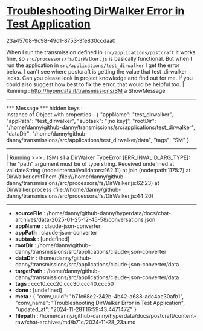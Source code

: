 # [Troubleshooting DirWalker Error in Test Application](https://claude.ai/chat/b71c68e2-242b-4b42-a688-adc4ac30afb1)

23a45708-9c98-49d1-8753-3fe830ccdaa0

When I run the transmission defined in `src/applications/postcraft` it works fine, so `src/processors/fs/DirWalker.js` is basically functional. But when I run the application in `src/applications/test_dirwalker` I get the error below. I can't see where postcraft is getting the value that test_dirwalker lacks. Can you please look in project knowledge and find out for me. If you could also suggest how best to fix the error, that would be helpful too.
| Running : http://hyperdata.it/transmissions/SM a ShowMessage
***************************
***  Message
***    hidden keys :  
Instance of Object with properties - 
{
  "appName": "test_dirwalker",
  "appPath": "test_dirwalker",
  "subtask": "[no key]",
  "rootDir": "/home/danny/github-danny/transmissions/src/applications/test_dirwalker",
  "dataDir": "/home/danny/github-danny/transmissions/src/applications/test_dirwalker/data",
  "tags": "SM"
}
***************************
| Running >>> :  (SM) s1 a DirWalker
TypeError [ERR_INVALID_ARG_TYPE]: The "path" argument must be of type string. Received undefined
    at validateString (node:internal/validators:162:11)
    at join (node:path:1175:7)
    at DirWalker.emitThem (file:///home/danny/github-danny/transmissions/src/processors/fs/DirWalker.js:62:23)
    at DirWalker.process (file:///home/danny/github-danny/transmissions/src/processors/fs/DirWalker.js:44:20)

---

* **sourceFile** : /home/danny/github-danny/hyperdata/docs/chat-archives/data-2025-01-25-12-45-58/conversations.json
* **appName** : claude-json-converter
* **appPath** : claude-json-converter
* **subtask** : [undefined]
* **rootDir** : /home/danny/github-danny/transmissions/src/applications/claude-json-converter
* **dataDir** : /home/danny/github-danny/transmissions/src/applications/claude-json-converter/data
* **targetPath** : /home/danny/github-danny/transmissions/src/applications/claude-json-converter/data
* **tags** : ccc10.ccc20.ccc30.ccc40.ccc50
* **done** : [undefined]
* **meta** : {
  "conv_uuid": "b71c68e2-242b-4b42-a688-adc4ac30afb1",
  "conv_name": "Troubleshooting DirWalker Error in Test Application",
  "updated_at": "2024-11-28T16:59:43.447147Z"
}
* **filepath** : /home/danny/github-danny/hyperdata/docs/postcraft/content-raw/chat-archives/md/b71c/2024-11-28_23a.md